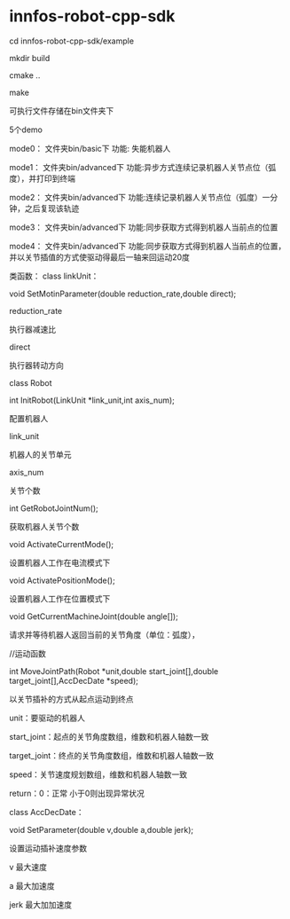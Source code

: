 # innfos-robot-cpp-sdk

cd innfos-robot-cpp-sdk/example

mkdir build

cmake ..

make

可执行文件存储在bin文件夹下

5个demo

mode0： 文件夹bin/basic下     功能: 失能机器人

mode1： 文件夹bin/advanced下  功能:异步方式连续记录机器人关节点位（弧度），并打印到终端

mode2： 文件夹bin/advanced下  功能:连续记录机器人关节点位（弧度）一分钟，之后复现该轨迹

mode3： 文件夹bin/advanced下  功能:同步获取方式得到机器人当前点的位置

mode4： 文件夹bin/advanced下  功能:同步获取方式得到机器人当前点的位置，并以关节插值的方式使驱动得最后一轴来回运动20度

类函数：
class linkUnit：

void SetMotinParameter(double reduction_rate,double direct);

reduction_rate

执行器减速比

direct

执行器转动方向

class Robot

int InitRobot(LinkUnit *link_unit,int axis_num);

配置机器人

link_unit

机器人的关节单元

axis_num

关节个数

int GetRobotJointNum();

获取机器人关节个数

void ActivateCurrentMode();

设置机器人工作在电流模式下

void ActivatePositionMode();

设置机器人工作在位置模式下

void GetCurrentMachineJoint(double angle[]);

请求并等待机器人返回当前的关节角度（单位：弧度），

//运动函数

int MoveJointPath(Robot *unit,double start_joint[],double target_joint[],AccDecDate *speed);

以关节插补的方式从起点运动到终点

unit：要驱动的机器人

start_joint：起点的关节角度数组，维数和机器人轴数一致

target_joint：终点的关节角度数组，维数和机器人轴数一致

speed：关节速度规划数组，维数和机器人轴数一致

return：0：正常 小于0则出现异常状况

class AccDecDate：

void SetParameter(double v,double a,double jerk);

设置运动插补速度参数

v 最大速度

a 最大加速度

jerk 最大加加速度

